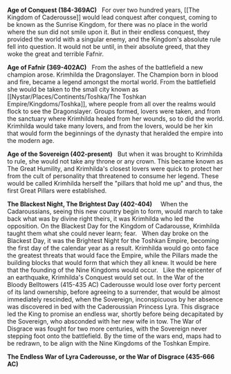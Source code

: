 **Age of Conquest (184-369AC)**   For over two hundred years, [[The Kingdom of Caderousse]] would lead conquest after conquest, coming to be known as the Sunrise Kingdom, for there was no place in the world where the sun did not smile upon it. But in their endless conquest, they provided the world with a singular enemy, and the Kingdom's absolute rule fell into question. It would not be until, in their absolute greed, that they woke the great and terrible Fafnir.

**Age of Fafnir (369-402AC)**   From the ashes of the battlefield a new champion arose. Krimhilda the Dragonslayer. The Champion born in blood and fire, became a legend amongst the mortal world. From the battlefield she would be taken to the small city known as [[Nystar/Places/Continents/Toshka/The Toshkan Empire/Kingdoms/Toshka]], where people from all over the realms would flock to see the Dragonslayer. Groups formed, lovers were taken, and from the sanctuary where Krimhilda healed from her wounds, so to did the world. Krimhilda would take many lovers, and from the lovers, would be her kin that would form the beginnings of the dynasty that heralded the empire into the modern age.

**Age of the Sovereign (402-present)**   But when it was brought to Krimhilda to rule, she would not take any throne or any crown. This became known as The Great Humility, and Krimhilda's closest lovers were quick to protect her from the cult of personality that threatened to consume her legend. These would be called Krimhilda herself the "pillars that hold me up" and thus, the first Great Pillars were established.   

**The Blackest Night, The Brightest Day (402-404)**     When the Cadaroussians, seeing this new country begin to form, would march to take back what was by divine right theirs, it was Krimhilda who led the opposition. On the Blackest Day for the Kingdom of Cadarousse, Krimhilda taught them what she could never learn; fear.   When day broke on the Blackest Day, it was the Brightest Night for the Toshkan Empire, becoming the first day of the calendar year as a result. Krimhilda would go onto face the greatest threats that would face the Empire, while the Pillars made the building blocks that would form that which they all knew. It would be here that the founding of the Nine Kingdoms would occur.   Like the epicenter of an earthquake, Krimhilda's Conquest would set out. In the War of the Bloody Belltowers (415-435 AC) Caderousse would lose over forty percent of its land ownership, before agreeing to a surrender, that would be almost immediately rescinded, when the Sovereign, inconspicuous by her absence was discovered in bed with the Caderoussian Princess Lyra. This disgrace led the King to promise an endless war, shortly before being decapitated by the Sovereign, who absconded with her new wife in tow. The War of Disgrace was fought for two more centuries, with the Sovereign never stepping foot onto the battlefield. By the time of the wars end, maps had to be redrawn, to be align with the Nine Kingdoms of the Toshkan Empire.

**The Endless War of Lyra Caderousse, or the War of Disgrace (435-666 AC)** 
